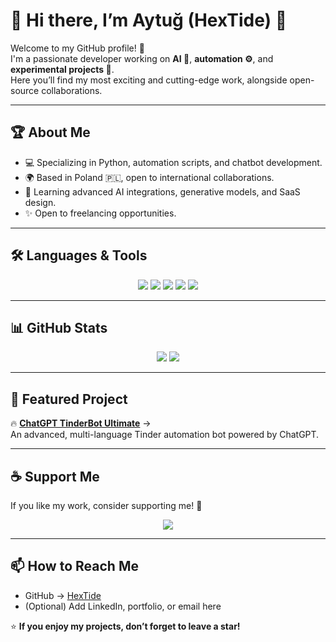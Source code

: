 
# 👋 Hi there, I’m Aytuğ (HexTide) 🚀

Welcome to my GitHub profile! 🌟  
I'm a passionate developer working on **AI 🤖**, **automation ⚙️**, and **experimental projects 🚀**.  
Here you’ll find my most exciting and cutting-edge work, alongside open-source collaborations.

---

## 🏆 About Me

- 💻 Specializing in Python, automation scripts, and chatbot development.
- 🌍 Based in Poland 🇵🇱, open to international collaborations.
- 🌱 Learning advanced AI integrations, generative models, and SaaS design.
- ✨ Open to freelancing opportunities.

---

## 🛠️ Languages & Tools

<p align="center">
  <img src="https://img.shields.io/badge/Python-3776AB?style=for-the-badge&logo=python&logoColor=white"/>
  <img src="https://img.shields.io/badge/JavaScript-F7DF1E?style=for-the-badge&logo=javascript&logoColor=black"/>
  <img src="https://img.shields.io/badge/Git-F05032?style=for-the-badge&logo=git&logoColor=white"/>
  <img src="https://img.shields.io/badge/Linux-FCC624?style=for-the-badge&logo=linux&logoColor=black"/>
  <img src="https://img.shields.io/badge/VS_Code-007ACC?style=for-the-badge&logo=visual-studio-code&logoColor=white"/>
</p>

---

## 📊 GitHub Stats

<p align="center">
  <img src="https://github-readme-stats.vercel.app/api?username=HexTide&show_icons=true&theme=radical" />
  <img src="https://github-readme-stats.vercel.app/api/top-langs/?username=HexTide&layout=compact&theme=radical" />
</p>

---

## 🌟 Featured Project

🔥 **[ChatGPT TinderBot Ultimate](https://github.com/HexTide/chatgpt-tinderbot-ultimate)** →  
An advanced, multi-language Tinder automation bot powered by ChatGPT.

---

## ☕ Support Me

If you like my work, consider supporting me! 🙏  
<p align="center">
  <a href="https://www.buymeacoffee.com/hextide" target="_blank">
    <img src="https://img.shields.io/badge/Buy%20Me%20A%20Coffee-FFDD00?style=for-the-badge&logo=buymeacoffee&logoColor=black"/>
  </a>
</p>

---

## 📫 How to Reach Me

- GitHub → [HexTide](https://github.com/HexTide)
- (Optional) Add LinkedIn, portfolio, or email here

⭐ **If you enjoy my projects, don’t forget to leave a star!**
